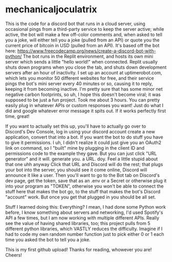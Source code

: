 # mechanicaljoculatrix
This is the code for a discord bot that runs in a cloud server, using occasional pings from a third-party service to keep the server active; while active, the bot will make a few off-color comments and, when asked to tell you a joke, will either tell you a joke (pulled from an API) or quote you the current price of bitcoin in USD (pulled from an API). 
It's based off the bot here: https://www.freecodecamp.org/news/create-a-discord-bot-with-python/
The bot runs in the Replit environment, and hosts its own mini server which sends a little "hello world!" when connected. Replit usually shuts down programs when you close the tab, and shuts down development servers after an hour of inactivity. I set up an account at uptimerobot.com, which lets you monitor 50 different websites for free, and their service pings the bot's mini server every 40 minutes or so, causing it to reply, keeping it from becoming inactive.
I'm pretty sure that has some minor net negative carbon footprints, so uh, I hope this doesn't become viral; it was supposed to be just a fun project. Took me about 3 hours. 
You can pretty easily plug in whatever APIs or custom responses you want! Just do what I did and google whatever error message it spits out. If it works perfectly first time, great! 


If you want to actually set this up, you'll have to actually go over to Discord's Dev Console, log in using your discord account create a new application, convert that into a bot. If you want the bot to do stuff you have to give it permissions.
I uh, I didn't realize it could just give you an OAuth2 link on command, so I "built" mine by plugging in the client ID and permissions code to the example they gave. But you can just click "URL generator" and it will. generate you. a URL. doy. Feel a little stupid about that one uhh anyway
Click that URL and Discord will do the rest; that plugs your bot into the server, you should see it come online, Discord will announce it like a user. 
Then you'll want to go to the Bot tab on Discord's dev page, get the token, save that as an .env or a Secret or otherwise plug it into your program as "TOKEN", otherwise you won't be able to connect the stuff here that makes the bot go, to the stuff that makes the bot's Discord "account" work. But once you get that plugged in you should be all set. 

Stuff I learned doing this: 
Everything? I mean, I had done some Python work before, I know something about servers and networking, I'd used Spotify's API a few times, but I am now working with multiple different APIs. Really see the value of having shared libraries, too; this project pulls from 5 different python libraries, which VASTLY reduces the difficulty. Imagine if I had to code my own random number function just to pick either 0 or 1 each time you asked the bot to tell you a joke. 

This is my first github upload! Thanks for reading, whowever you are! Cheers! 
